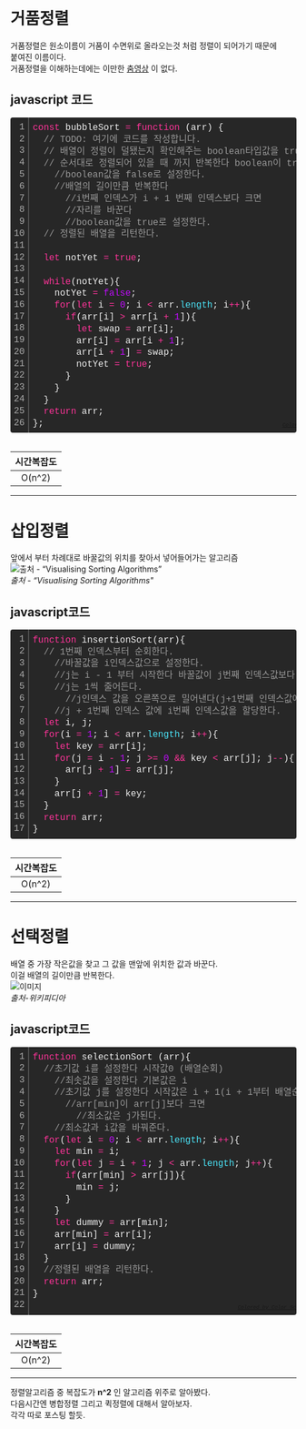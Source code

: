 # 거품정렬  
거품정렬은 원소이름이 거품이 수면위로 올라오는것 처럼 정렬이 되어가기 때문에  
붙여진 이름이다.   
거품정렬을 이해하는데에는 이만한 [춤영상](https://youtu.be/lyZQPjUT5B4) 이 없다.

  
## javascript 코드  
<div class="colorscripter-code" style="color:#f0f0f0;font-family:Consolas, 'Liberation Mono', Menlo, Courier, monospace !important; position:relative !important;overflow:auto"><table class="colorscripter-code-table" style="margin:0;padding:0;border:none;background-color:#272727;border-radius:4px;" cellspacing="0" cellpadding="0"><tr><td style="padding:6px;border-right:2px solid #4f4f4f"><div style="margin:0;padding:0;word-break:normal;text-align:right;color:#aaa;font-family:Consolas, 'Liberation Mono', Menlo, Courier, monospace !important;line-height:130%"><div style="line-height:130%">1</div><div style="line-height:130%">2</div><div style="line-height:130%">3</div><div style="line-height:130%">4</div><div style="line-height:130%">5</div><div style="line-height:130%">6</div><div style="line-height:130%">7</div><div style="line-height:130%">8</div><div style="line-height:130%">9</div><div style="line-height:130%">10</div><div style="line-height:130%">11</div><div style="line-height:130%">12</div><div style="line-height:130%">13</div><div style="line-height:130%">14</div><div style="line-height:130%">15</div><div style="line-height:130%">16</div><div style="line-height:130%">17</div><div style="line-height:130%">18</div><div style="line-height:130%">19</div><div style="line-height:130%">20</div><div style="line-height:130%">21</div><div style="line-height:130%">22</div><div style="line-height:130%">23</div><div style="line-height:130%">24</div><div style="line-height:130%">25</div><div style="line-height:130%">26</div></div></td><td style="padding:6px 0;text-align:left"><div style="margin:0;padding:0;color:#f0f0f0;font-family:Consolas, 'Liberation Mono', Menlo, Courier, monospace !important;line-height:130%"><div style="padding:0 6px; white-space:pre; line-height:130%"><span style="color:#ff3399">const</span>&nbsp;bubbleSort&nbsp;<span style="color:#aaffaa"></span><span style="color:#ff3399">=</span>&nbsp;<span style="color:#ff3399">function</span>&nbsp;(arr)&nbsp;{</div><div style="padding:0 6px; white-space:pre; line-height:130%">&nbsp;&nbsp;<span style="color:#999999">//&nbsp;TODO:&nbsp;여기에&nbsp;코드를&nbsp;작성합니다.</span></div><div style="padding:0 6px; white-space:pre; line-height:130%">&nbsp;&nbsp;<span style="color:#999999">//&nbsp;배열이&nbsp;정렬이&nbsp;덜됐는지&nbsp;확인해주는&nbsp;boolean타입값을&nbsp;true로&nbsp;선언한다.</span></div><div style="padding:0 6px; white-space:pre; line-height:130%">&nbsp;&nbsp;<span style="color:#999999">//&nbsp;순서대로&nbsp;정렬되어&nbsp;있을&nbsp;때&nbsp;까지&nbsp;반복한다&nbsp;boolean이&nbsp;true일때</span></div><div style="padding:0 6px; white-space:pre; line-height:130%">&nbsp;&nbsp;&nbsp;&nbsp;<span style="color:#999999">//boolean값을&nbsp;false로&nbsp;설정한다.</span></div><div style="padding:0 6px; white-space:pre; line-height:130%">&nbsp;&nbsp;&nbsp;&nbsp;<span style="color:#999999">//배열의&nbsp;길이만큼&nbsp;반복한다</span></div><div style="padding:0 6px; white-space:pre; line-height:130%">&nbsp;&nbsp;&nbsp;&nbsp;&nbsp;&nbsp;<span style="color:#999999">//i번째&nbsp;인덱스가&nbsp;i&nbsp;+&nbsp;1&nbsp;번째&nbsp;인덱스보다&nbsp;크면</span></div><div style="padding:0 6px; white-space:pre; line-height:130%">&nbsp;&nbsp;&nbsp;&nbsp;&nbsp;&nbsp;<span style="color:#999999">//자리를&nbsp;바꾼다</span></div><div style="padding:0 6px; white-space:pre; line-height:130%">&nbsp;&nbsp;&nbsp;&nbsp;&nbsp;&nbsp;<span style="color:#999999">//boolean값을&nbsp;true로&nbsp;설정한다.</span></div><div style="padding:0 6px; white-space:pre; line-height:130%">&nbsp;&nbsp;<span style="color:#999999">//&nbsp;정렬된&nbsp;배열을&nbsp;리턴한다.</span></div><div style="padding:0 6px; white-space:pre; line-height:130%">&nbsp;</div><div style="padding:0 6px; white-space:pre; line-height:130%">&nbsp;&nbsp;<span style="color:#ff3399">let</span>&nbsp;notYet&nbsp;<span style="color:#aaffaa"></span><span style="color:#ff3399">=</span>&nbsp;<span style="color:#ff3399">true</span>;</div><div style="padding:0 6px; white-space:pre; line-height:130%">&nbsp;</div><div style="padding:0 6px; white-space:pre; line-height:130%">&nbsp;&nbsp;<span style="color:#ff3399">while</span>(notYet){</div><div style="padding:0 6px; white-space:pre; line-height:130%">&nbsp;&nbsp;&nbsp;&nbsp;notYet&nbsp;<span style="color:#aaffaa"></span><span style="color:#ff3399">=</span>&nbsp;<span style="color:#c10aff">false</span>;</div><div style="padding:0 6px; white-space:pre; line-height:130%">&nbsp;&nbsp;&nbsp;&nbsp;<span style="color:#ff3399">for</span>(<span style="color:#ff3399">let</span>&nbsp;i&nbsp;<span style="color:#aaffaa"></span><span style="color:#ff3399">=</span>&nbsp;<span style="color:#c10aff">0</span>;&nbsp;i&nbsp;<span style="color:#aaffaa"></span><span style="color:#ff3399">&lt;</span>&nbsp;arr.<span style="color:#4be6fa">length</span>;&nbsp;i<span style="color:#aaffaa"></span><span style="color:#ff3399">+</span><span style="color:#aaffaa"></span><span style="color:#ff3399">+</span>){</div><div style="padding:0 6px; white-space:pre; line-height:130%">&nbsp;&nbsp;&nbsp;&nbsp;&nbsp;&nbsp;<span style="color:#ff3399">if</span>(arr[i]&nbsp;<span style="color:#aaffaa"></span><span style="color:#ff3399">&gt;</span>&nbsp;arr[i&nbsp;<span style="color:#aaffaa"></span><span style="color:#ff3399">+</span>&nbsp;<span style="color:#c10aff">1</span>]){</div><div style="padding:0 6px; white-space:pre; line-height:130%">&nbsp;&nbsp;&nbsp;&nbsp;&nbsp;&nbsp;&nbsp;&nbsp;<span style="color:#ff3399">let</span>&nbsp;swap&nbsp;<span style="color:#aaffaa"></span><span style="color:#ff3399">=</span>&nbsp;arr[i];</div><div style="padding:0 6px; white-space:pre; line-height:130%">&nbsp;&nbsp;&nbsp;&nbsp;&nbsp;&nbsp;&nbsp;&nbsp;arr[i]&nbsp;<span style="color:#aaffaa"></span><span style="color:#ff3399">=</span>&nbsp;arr[i&nbsp;<span style="color:#aaffaa"></span><span style="color:#ff3399">+</span>&nbsp;<span style="color:#c10aff">1</span>];</div><div style="padding:0 6px; white-space:pre; line-height:130%">&nbsp;&nbsp;&nbsp;&nbsp;&nbsp;&nbsp;&nbsp;&nbsp;arr[i&nbsp;<span style="color:#aaffaa"></span><span style="color:#ff3399">+</span>&nbsp;<span style="color:#c10aff">1</span>]&nbsp;<span style="color:#aaffaa"></span><span style="color:#ff3399">=</span>&nbsp;swap;</div><div style="padding:0 6px; white-space:pre; line-height:130%">&nbsp;&nbsp;&nbsp;&nbsp;&nbsp;&nbsp;&nbsp;&nbsp;notYet&nbsp;<span style="color:#aaffaa"></span><span style="color:#ff3399">=</span>&nbsp;<span style="color:#ff3399">true</span>;</div><div style="padding:0 6px; white-space:pre; line-height:130%">&nbsp;&nbsp;&nbsp;&nbsp;&nbsp;&nbsp;}</div><div style="padding:0 6px; white-space:pre; line-height:130%">&nbsp;&nbsp;&nbsp;&nbsp;}</div><div style="padding:0 6px; white-space:pre; line-height:130%">&nbsp;&nbsp;}</div><div style="padding:0 6px; white-space:pre; line-height:130%">&nbsp;&nbsp;<span style="color:#ff3399">return</span>&nbsp;arr;</div><div style="padding:0 6px; white-space:pre; line-height:130%">};</div></div><div style="text-align:right;margin-top:-13px;margin-right:5px;font-size:9px;font-style:italic"><a href="http://colorscripter.com/info#e" target="_blank" style="color:#4f4f4ftext-decoration:none">Colored by Color Scripter</a></div></td><td style="vertical-align:bottom;padding:0 2px 4px 0"><a href="http://colorscripter.com/info#e" target="_blank" style="text-decoration:none;color:white"><span style="font-size:9px;word-break:normal;background-color:#4f4f4f;color:white;border-radius:10px;padding:1px">cs</span></a></td></tr></table></div>  
  
  
</br>  

|시간복잡도|
|:---:|
|O(n^2)|  
___

# 삽입정렬 
앞에서 부터 차례대로 바꿀값의 위치를 찾아서 넣어들어가는 알고리즘  
![출처 - “Visualising Sorting Algorithms”](https://upload.wikimedia.org/wikipedia/commons/4/42/Insertion_sort.gif)  
  *출처 - “Visualising Sorting Algorithms"*
## javascript코드  
<div class="colorscripter-code" style="color:#f0f0f0;font-family:Consolas, 'Liberation Mono', Menlo, Courier, monospace !important; position:relative !important;overflow:auto"><table class="colorscripter-code-table" style="margin:0;padding:0;border:none;background-color:#272727;border-radius:4px;" cellspacing="0" cellpadding="0"><tr><td style="padding:6px;border-right:2px solid #4f4f4f"><div style="margin:0;padding:0;word-break:normal;text-align:right;color:#aaa;font-family:Consolas, 'Liberation Mono', Menlo, Courier, monospace !important;line-height:130%"><div style="line-height:130%">1</div><div style="line-height:130%">2</div><div style="line-height:130%">3</div><div style="line-height:130%">4</div><div style="line-height:130%">5</div><div style="line-height:130%">6</div><div style="line-height:130%">7</div><div style="line-height:130%">8</div><div style="line-height:130%">9</div><div style="line-height:130%">10</div><div style="line-height:130%">11</div><div style="line-height:130%">12</div><div style="line-height:130%">13</div><div style="line-height:130%">14</div><div style="line-height:130%">15</div><div style="line-height:130%">16</div><div style="line-height:130%">17</div></div></td><td style="padding:6px 0;text-align:left"><div style="margin:0;padding:0;color:#f0f0f0;font-family:Consolas, 'Liberation Mono', Menlo, Courier, monospace !important;line-height:130%"><div style="padding:0 6px; white-space:pre; line-height:130%"><span style="color:#ff3399">function</span>&nbsp;insertionSort(arr){</div><div style="padding:0 6px; white-space:pre; line-height:130%">&nbsp;&nbsp;<span style="color:#999999">//&nbsp;1번째&nbsp;인덱스부터&nbsp;순회한다.</span></div><div style="padding:0 6px; white-space:pre; line-height:130%">&nbsp;&nbsp;&nbsp;&nbsp;<span style="color:#999999">//바꿀값을&nbsp;i인덱스값으로&nbsp;설정한다.</span></div><div style="padding:0 6px; white-space:pre; line-height:130%">&nbsp;&nbsp;&nbsp;&nbsp;<span style="color:#999999">//j는&nbsp;i&nbsp;-&nbsp;1&nbsp;부터&nbsp;시작한다&nbsp;바꿀값이&nbsp;j번째&nbsp;인덱스값보다&nbsp;작을&nbsp;때&nbsp;까지&nbsp;순회한다.</span></div><div style="padding:0 6px; white-space:pre; line-height:130%">&nbsp;&nbsp;&nbsp;&nbsp;<span style="color:#999999">//j는&nbsp;1씩&nbsp;줄어든다.</span></div><div style="padding:0 6px; white-space:pre; line-height:130%">&nbsp;&nbsp;&nbsp;&nbsp;&nbsp;&nbsp;<span style="color:#999999">//j인덱스&nbsp;값을&nbsp;오른쪽으로&nbsp;밀어낸다(j+1번째&nbsp;인덱스값에&nbsp;j번째&nbsp;인덱스값을&nbsp;할당한다.)</span></div><div style="padding:0 6px; white-space:pre; line-height:130%">&nbsp;&nbsp;&nbsp;&nbsp;<span style="color:#999999">//j&nbsp;+&nbsp;1번째&nbsp;인덱스&nbsp;값에&nbsp;i번째&nbsp;인덱스값을&nbsp;할당한다.</span></div><div style="padding:0 6px; white-space:pre; line-height:130%">&nbsp;&nbsp;<span style="color:#ff3399">let</span>&nbsp;i,&nbsp;j;</div><div style="padding:0 6px; white-space:pre; line-height:130%">&nbsp;&nbsp;<span style="color:#ff3399">for</span>(i&nbsp;<span style="color:#aaffaa"></span><span style="color:#ff3399">=</span>&nbsp;<span style="color:#c10aff">1</span>;&nbsp;i&nbsp;<span style="color:#aaffaa"></span><span style="color:#ff3399">&lt;</span>&nbsp;arr.<span style="color:#4be6fa">length</span>;&nbsp;i<span style="color:#aaffaa"></span><span style="color:#ff3399">+</span><span style="color:#aaffaa"></span><span style="color:#ff3399">+</span>){</div><div style="padding:0 6px; white-space:pre; line-height:130%">&nbsp;&nbsp;&nbsp;&nbsp;<span style="color:#ff3399">let</span>&nbsp;key&nbsp;<span style="color:#aaffaa"></span><span style="color:#ff3399">=</span>&nbsp;arr[i];</div><div style="padding:0 6px; white-space:pre; line-height:130%">&nbsp;&nbsp;&nbsp;&nbsp;<span style="color:#ff3399">for</span>(j&nbsp;<span style="color:#aaffaa"></span><span style="color:#ff3399">=</span>&nbsp;i&nbsp;<span style="color:#aaffaa"></span><span style="color:#ff3399">-</span>&nbsp;<span style="color:#c10aff">1</span>;&nbsp;j&nbsp;<span style="color:#aaffaa"></span><span style="color:#ff3399">&gt;</span><span style="color:#aaffaa"></span><span style="color:#ff3399">=</span>&nbsp;<span style="color:#c10aff">0</span>&nbsp;<span style="color:#aaffaa"></span><span style="color:#ff3399">&amp;</span><span style="color:#aaffaa"></span><span style="color:#ff3399">&amp;</span>&nbsp;key&nbsp;<span style="color:#aaffaa"></span><span style="color:#ff3399">&lt;</span>&nbsp;arr[j];&nbsp;j<span style="color:#aaffaa"></span><span style="color:#ff3399">-</span><span style="color:#aaffaa"></span><span style="color:#ff3399">-</span>){</div><div style="padding:0 6px; white-space:pre; line-height:130%">&nbsp;&nbsp;&nbsp;&nbsp;&nbsp;&nbsp;arr[j&nbsp;<span style="color:#aaffaa"></span><span style="color:#ff3399">+</span>&nbsp;<span style="color:#c10aff">1</span>]&nbsp;<span style="color:#aaffaa"></span><span style="color:#ff3399">=</span>&nbsp;arr[j];</div><div style="padding:0 6px; white-space:pre; line-height:130%">&nbsp;&nbsp;&nbsp;&nbsp;}</div><div style="padding:0 6px; white-space:pre; line-height:130%">&nbsp;&nbsp;&nbsp;&nbsp;arr[j&nbsp;<span style="color:#aaffaa"></span><span style="color:#ff3399">+</span>&nbsp;<span style="color:#c10aff">1</span>]&nbsp;<span style="color:#aaffaa"></span><span style="color:#ff3399">=</span>&nbsp;key;</div><div style="padding:0 6px; white-space:pre; line-height:130%">&nbsp;&nbsp;}</div><div style="padding:0 6px; white-space:pre; line-height:130%">&nbsp;&nbsp;<span style="color:#ff3399">return</span>&nbsp;arr;</div><div style="padding:0 6px; white-space:pre; line-height:130%">}</div></div><div style="text-align:right;margin-top:-13px;margin-right:5px;font-size:9px;font-style:italic"><a href="http://colorscripter.com/info#e" target="_blank" style="color:#4f4f4ftext-decoration:none">Colored by Color Scripter</a></div></td><td style="vertical-align:bottom;padding:0 2px 4px 0"><a href="http://colorscripter.com/info#e" target="_blank" style="text-decoration:none;color:white"><span style="font-size:9px;word-break:normal;background-color:#4f4f4f;color:white;border-radius:10px;padding:1px">cs</span></a></td></tr></table></div>

</br>  

|시간복잡도|
|:---:|
|O(n^2)|    

___

# 선택정렬  
배열 중 가장 작은값을 찾고 그 값을 맨앞에 위치한 값과 바꾼다.  
이걸 배열의 길이만큼 반복한다.  
![이미지](https://upload.wikimedia.org/wikipedia/commons/9/94/Selection-Sort-Animation.gif)  
*출처-위키피디아*  
  
## javascript코드  
<div class="colorscripter-code" style="color:#f0f0f0;font-family:Consolas, 'Liberation Mono', Menlo, Courier, monospace !important; position:relative !important;overflow:auto"><table class="colorscripter-code-table" style="margin:0;padding:0;border:none;background-color:#272727;border-radius:4px;" cellspacing="0" cellpadding="0"><tr><td style="padding:6px;border-right:2px solid #4f4f4f"><div style="margin:0;padding:0;word-break:normal;text-align:right;color:#aaa;font-family:Consolas, 'Liberation Mono', Menlo, Courier, monospace !important;line-height:130%"><div style="line-height:130%">1</div><div style="line-height:130%">2</div><div style="line-height:130%">3</div><div style="line-height:130%">4</div><div style="line-height:130%">5</div><div style="line-height:130%">6</div><div style="line-height:130%">7</div><div style="line-height:130%">8</div><div style="line-height:130%">9</div><div style="line-height:130%">10</div><div style="line-height:130%">11</div><div style="line-height:130%">12</div><div style="line-height:130%">13</div><div style="line-height:130%">14</div><div style="line-height:130%">15</div><div style="line-height:130%">16</div><div style="line-height:130%">17</div><div style="line-height:130%">18</div><div style="line-height:130%">19</div><div style="line-height:130%">20</div><div style="line-height:130%">21</div><div style="line-height:130%">22</div></div></td><td style="padding:6px 0;text-align:left"><div style="margin:0;padding:0;color:#f0f0f0;font-family:Consolas, 'Liberation Mono', Menlo, Courier, monospace !important;line-height:130%"><div style="padding:0 6px; white-space:pre; line-height:130%"><span style="color:#ff3399">function</span>&nbsp;selectionSort&nbsp;(arr){</div><div style="padding:0 6px; white-space:pre; line-height:130%">&nbsp;&nbsp;<span style="color:#999999">//초기값&nbsp;i를&nbsp;설정한다&nbsp;시작값0&nbsp;(배열순회)</span></div><div style="padding:0 6px; white-space:pre; line-height:130%">&nbsp;&nbsp;&nbsp;&nbsp;<span style="color:#999999">//최솟값을&nbsp;설정한다&nbsp;기본값은&nbsp;i</span></div><div style="padding:0 6px; white-space:pre; line-height:130%">&nbsp;&nbsp;&nbsp;&nbsp;<span style="color:#999999">//초기값&nbsp;j를&nbsp;설정한다&nbsp;시작값은&nbsp;i&nbsp;+&nbsp;1(i&nbsp;+&nbsp;1부터&nbsp;배열순회)</span></div><div style="padding:0 6px; white-space:pre; line-height:130%">&nbsp;&nbsp;&nbsp;&nbsp;&nbsp;&nbsp;<span style="color:#999999">//arr[min]이&nbsp;arr[j]보다&nbsp;크면&nbsp;</span></div><div style="padding:0 6px; white-space:pre; line-height:130%">&nbsp;&nbsp;&nbsp;&nbsp;&nbsp;&nbsp;&nbsp;&nbsp;<span style="color:#999999">//최소값은&nbsp;j가된다.</span></div><div style="padding:0 6px; white-space:pre; line-height:130%">&nbsp;&nbsp;&nbsp;&nbsp;<span style="color:#999999">//최소값과&nbsp;i값을&nbsp;바꿔준다.</span></div><div style="padding:0 6px; white-space:pre; line-height:130%">&nbsp;&nbsp;<span style="color:#ff3399">for</span>(<span style="color:#ff3399">let</span>&nbsp;i&nbsp;<span style="color:#aaffaa"></span><span style="color:#ff3399">=</span>&nbsp;<span style="color:#c10aff">0</span>;&nbsp;i&nbsp;<span style="color:#aaffaa"></span><span style="color:#ff3399">&lt;</span>&nbsp;arr.<span style="color:#4be6fa">length</span>;&nbsp;i<span style="color:#aaffaa"></span><span style="color:#ff3399">+</span><span style="color:#aaffaa"></span><span style="color:#ff3399">+</span>){</div><div style="padding:0 6px; white-space:pre; line-height:130%">&nbsp;&nbsp;&nbsp;&nbsp;<span style="color:#ff3399">let</span>&nbsp;min&nbsp;<span style="color:#aaffaa"></span><span style="color:#ff3399">=</span>&nbsp;i;</div><div style="padding:0 6px; white-space:pre; line-height:130%">&nbsp;&nbsp;&nbsp;&nbsp;<span style="color:#ff3399">for</span>(<span style="color:#ff3399">let</span>&nbsp;j&nbsp;<span style="color:#aaffaa"></span><span style="color:#ff3399">=</span>&nbsp;i&nbsp;<span style="color:#aaffaa"></span><span style="color:#ff3399">+</span>&nbsp;<span style="color:#c10aff">1</span>;&nbsp;j&nbsp;<span style="color:#aaffaa"></span><span style="color:#ff3399">&lt;</span>&nbsp;arr.<span style="color:#4be6fa">length</span>;&nbsp;j<span style="color:#aaffaa"></span><span style="color:#ff3399">+</span><span style="color:#aaffaa"></span><span style="color:#ff3399">+</span>){</div><div style="padding:0 6px; white-space:pre; line-height:130%">&nbsp;&nbsp;&nbsp;&nbsp;&nbsp;&nbsp;<span style="color:#ff3399">if</span>(arr[min]&nbsp;<span style="color:#aaffaa"></span><span style="color:#ff3399">&gt;</span>&nbsp;arr[j]){</div><div style="padding:0 6px; white-space:pre; line-height:130%">&nbsp;&nbsp;&nbsp;&nbsp;&nbsp;&nbsp;&nbsp;&nbsp;min&nbsp;<span style="color:#aaffaa"></span><span style="color:#ff3399">=</span>&nbsp;j;</div><div style="padding:0 6px; white-space:pre; line-height:130%">&nbsp;&nbsp;&nbsp;&nbsp;&nbsp;&nbsp;}</div><div style="padding:0 6px; white-space:pre; line-height:130%">&nbsp;&nbsp;&nbsp;&nbsp;}</div><div style="padding:0 6px; white-space:pre; line-height:130%">&nbsp;&nbsp;&nbsp;&nbsp;<span style="color:#ff3399">let</span>&nbsp;dummy&nbsp;<span style="color:#aaffaa"></span><span style="color:#ff3399">=</span>&nbsp;arr[min];</div><div style="padding:0 6px; white-space:pre; line-height:130%">&nbsp;&nbsp;&nbsp;&nbsp;arr[min]&nbsp;<span style="color:#aaffaa"></span><span style="color:#ff3399">=</span>&nbsp;arr[i];</div><div style="padding:0 6px; white-space:pre; line-height:130%">&nbsp;&nbsp;&nbsp;&nbsp;arr[i]&nbsp;<span style="color:#aaffaa"></span><span style="color:#ff3399">=</span>&nbsp;dummy;</div><div style="padding:0 6px; white-space:pre; line-height:130%">&nbsp;&nbsp;}</div><div style="padding:0 6px; white-space:pre; line-height:130%">&nbsp;&nbsp;<span style="color:#999999">//정렬된&nbsp;배열을&nbsp;리턴한다.</span></div><div style="padding:0 6px; white-space:pre; line-height:130%">&nbsp;&nbsp;<span style="color:#ff3399">return</span>&nbsp;arr;</div><div style="padding:0 6px; white-space:pre; line-height:130%">}</div><div style="padding:0 6px; white-space:pre; line-height:130%">&nbsp;</div></div><div style="text-align:right;margin-top:-13px;margin-right:5px;font-size:9px;font-style:italic"><a href="http://colorscripter.com/info#e" target="_blank" style="color:#4f4f4ftext-decoration:none">Colored by Color Scripter</a></div></td><td style="vertical-align:bottom;padding:0 2px 4px 0"><a href="http://colorscripter.com/info#e" target="_blank" style="text-decoration:none;color:white"><span style="font-size:9px;word-break:normal;background-color:#4f4f4f;color:white;border-radius:10px;padding:1px">cs</span></a></td></tr></table></div>  

</br>

|시간복잡도|
|:---:|
|O(n^2)|      


___  
정렬알고리즘 중 복잡도가 __n^2__ 인 알고리즘 위주로 알아봤다.  
다음시간엔 병합정렬 그리고 퀵정렬에 대해서 알아보자.  
각각 따로 포스팅 할듯.